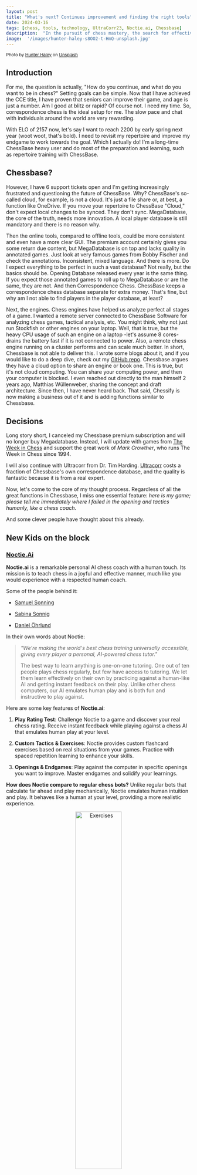 ```yaml
---
layout: post
title: "What's next? Continues improvement and finding the right tools"
date: 2024-03-16
tags: [chess, tools, technology, UltraCorr23, Noctie.ai, Chessbase]
description:  "In the pursuit of chess mastery, the search for effective tools and resources is ongoing. Join me as I explore my journey towards improvement and the latest innovations in chess technology."
image:  '/images/hunter-haley-s8OO2-t-HmQ-unsplash.jpg'
---
```


<div style="text-align: left; font-size: smaller;">
Photo by <a href="https://unsplash.com/@hnhmarketing?utm_content=creditCopyText&utm_medium=referral&utm_source=unsplash">Hunter Haley</a> on <a href="https://unsplash.com/photos/four-handheld-tools-on-board-s8OO2-t-HmQ?utm_content=creditCopyText&utm_medium=referral&utm_source=unsplash">Unsplash</a>
</div>

## Introduction

For me, the question is actually, "How do you continue, and what do you want to be in chess?" Setting goals can be simple. Now that I have achieved the CCE title, I have proven that seniors can improve their game, and age is just a number. Am I good at blitz or rapid? Of course not. I need my time. So, correspondence chess is the ideal setup for me. The slow pace and chat with individuals around the world are very rewarding.

With ELO of 2157 now, let's say I want to reach 2200 by early spring next year (woot woot, that's bold). I need to revisit my repertoire and improve my endgame to work towards the goal. Which I actually do! I'm a long-time ChessBase heavy user and do most of the preparation and learning, such as repertoire training with ChessBase. 

## Chessbase?

However, I have 6 support tickets open and I'm getting increasingly frustrated and questioning the future of ChessBase. Why? ChessBase's so-called cloud, for example, is not a cloud. It's just a file share or, at best, a function like OneDrive. If you move your repertoire to ChessBase "Cloud," don't expect local changes to be synced. They don't sync. MegaDatabase, the core of the truth, needs more innovation. A local player database is still mandatory and there is no reason why.


Then the online tools, compared to offline tools, could be more consistent and even have a more clear GUI. The premium account certainly gives you some return due content, but MegaDatabase is on top and lacks quality in annotated games. Just look at very famous games from Bobby Fischer and check the annotations. Inconsistent, mixed language. And there is more. Do I expect everything to be perfect in such a vast database? Not really, but the basics should be. Opening Database released every year is the same thing. If you expect those annotated games to roll up to MegaDatabase or are the same, they are not. And then Correspondence Chess. ChessBase keeps a correspondence chess database separate for extra money. That's fine, but why am I not able to find players in the player database, at least?

Next, the engines. Chess engines have helped us analyze perfect all stages of a game. I wanted a remote server connected to ChessBase Software for analyzing chess games, tactical analysis, etc. You might think, why not just run Stockfish or other engines on your laptop. Well, that is true, but the heavy CPU usage of such an engine on a laptop -let's assume 8 cores- drains the battery fast if it is not connected to power. Also, a remote chess engine running on a cluster performs and can scale much better. In short, Chessbase is not able to deliver this. I wrote some blogs about it, and if you would like to do a deep dive, check out my [GitHub repo](https://github.com/Egbert-Azure/stockfish-cluster). Chessbase argues they have a cloud option to share an engine or book one. This is true, but it's not cloud computing. You can share your computing power, and then your computer is blocked. I even reached out directly to the man himself 2 years ago, Matthias Wüllenweber, sharing the concept and draft architecture. Since then, I have never heard back.
That said, Chessify is now making a business out of it and is adding functions similar to Chessbase.

## Decisions

Long story short, I canceled my Chessbase premium subscription and will no longer buy Megadatabase. Instead, I will update with games from [The Week in Chess](https://theweekinchess.com/) and support the great work of *Mark Crowther*, who runs The Week in Chess since 1994. 

I will also continue with Ultracorr from Dr. Tim Harding. [Ultracorr](https://www.chessmail.com/index.html) costs a fraction of Chessbase's own correspondence database, and the quality is fantastic because it is from a real expert.

Now, let's come to the core of my thought process. Regardless of all the great functions in Chessbase, I miss one essential feature: *here is my game; please tell me immediately where I failed in the opening and tactics humanly, like a chess coach.*

And some clever people have thought about this already.

## New Kids on the block

### [Noctie.Ai](https://www.linkedin.com/company/noctie-ai/about/)

**Noctie.ai** is a remarkable personal AI chess coach with a human touch. Its mission is to teach chess in a joyful and effective manner, much like you would experience with a respected human coach. 

Some of the people behind it:

- [Samuel Sonning](https://www.linkedin.com/in/samuelsonning/)

- [Sabina Sonnig](https://www.linkedin.com/in/sabinasonning/)

- [Daniel Öhrlund](https://www.linkedin.com/in/danielohrlund/)

 In their own words about Noctie:

>*"We're making the world's best chess training universally accessible, giving every player a personal, AI-powered chess tutor."*
>
>The best way to learn anything is one-on-one tutoring. One out of ten people plays chess regularly, but few have access to tutoring. We let them learn effectively on their own by practicing against a human-like AI and getting instant feedback on their play. Unlike other chess computers, our AI emulates human play and is both fun and instructive to play against. 

Here are some key features of **Noctie.ai**:

1. **Play Rating Test**: Challenge Noctie to a game and discover your real chess rating. Receive instant feedback while playing against a chess AI that emulates human play at your level.

2. **Custom Tactics & Exercises**: Noctie provides custom flashcard exercises based on real situations from your games. Practice with spaced repetition learning to enhance your skills.

3. **Openings & Endgames**: Play against the computer in specific openings you want to improve. Master endgames and solidify your learnings.


**How does Noctie compare to regular chess bots?**
Unlike regular bots that calculate far ahead and play mechanically, Noctie emulates human intuition and play. It behaves like a human at your level, providing a more realistic experience.


<div style="text-align:center;">
  <img src="{{site.baseurl}}/images/noctie-exec-flash.png" alt="Exercises" style="width:50%;">
</div>


And another example

<div style="text-align:center;">
  <img src="{{site.baseurl}}/images/noctie.png" alt="Exercises" style="width:40%;">
</div>


The above shows some results after a quick test, and I was impressed.
Unlike Chessable, which involves repeating and repeating without understanding until you memorize the lines, this is interactive and works with electronic flashcards. The questions the bot asks are great and very interactive.

Now, where is the hook? Sure, the price tag


<div style="text-align:center;">
  <img src="{{site.baseurl}}/images/noctie-exec.png" alt="Costs" style="width:50%;">
</div>

$15.50 per month is definitely at the very upper level. If the company wants to address the amateur chess player market —which I believe it is—that's a lot. However, the concept is excellent, and I will keep an eye on it.

Another exciting but still in-the-making tool is Chesscloud; its founder is Jeffrey Thor.

### [ChessCloud](https://www.chesscloud.com/)

**ChessCloud** is a platform created by **Jeffrey Thor** for chess enthusiasts. It offers tools and resources to enhance your chess experience. The primary focus of ChessCloud is for opening repertoire management. With a central place to store your opening lines, you can tailor post-game analysis to your own repertoire. The plan is also to run ChessCloud, which is also a game server. You can explore ChessCloud at [chesscloud.com](https://www.chesscloud.com/). Additionally, Jeffrey Thor runs a [YouTube channel](https://www.youtube.com/watch?v=ZCdgGx1L7aY)

<p><iframe src="https://www.youtube.com/embed/ZCdgGx1L7aY" frameborder="0" allowfullscreen></iframe></p>

I didn't check it out because you can only log in with your Google or other social accounts, not email. However, it is quite an interesting approach and might be another option in the near future.


### Chessify

If you consider Chessify just a remote engine cluster, you might consider a different approach. But if you see now what the company has built around, it is worth checking it out.

There is a good overview on YouTube, where IM Kostya Kavutskiy reviews the new web analysis tool from Chessify. This tool allows users to annotate games, build an opening repertoire, prepare for opponents, and more.

<p><iframe src="https://www.youtube.com/embed/ivYG1Fb3OQI" frameborder="0" allowfullscreen></iframe></p>


Remember, this video is an affiliated review, but it's pretty accurate.

Chessify is an intriguing alternative to ChessBase, offering various features and functionalities. Let's explore how they stack up:

- Web-Based Accessibility:
Chessify stands out for its accessibility through web browsers, enabling users to analyze games, curate opening repertoires, and prepare for opponents from anywhere. In contrast, ChessBase relies on standalone software installed on a computer.

- Engine Integration:
Chessify provides cloud engines and servers compatible with third-party GUI programs like ChessBase, SCID, and Fritz19. On the flip side, ChessBase features its own integrated engines and supports external engines like Stockfish.

- Functionality:
Chessify allows users to annotate games, perform position analysis, and build opening repertoires. Meanwhile, ChessBase offers a comprehensive suite of tools encompassing database management, game analysis, and training resources.

- Cost and Accessibility:
Chessify offers flexible pricing options with its cloud packages, allowing users to select plans tailored to their needs. The pricing is very clear; there are no hidden additional costs. You get what you pay for. Conversely, ChessBase operates on a one-time purchase subscription model called ducats, which has additional costs for supplementary engines.

[Link to try Chessify](https://chessify.me/auth/signin?ref=JimMorrison42*6923)

For me the combination with ChessBase 17 and Chessify makes a difference in preparing and analysing.
And some additional functions are beyond what ChessBase is able to deliver. First example is video finder feature on Chessify is a powerful tool that makes it easier to locate specific positions within YouTube videos.


<p><iframe src="https://www.youtube.com/embed/gu9T-VGmpbI" frameborder="0" allowfullscreen></iframe></p>

Another killer feature is the scanner, a powerful tool designed to convert printed chess diagrams from books, magazines, or other sources into a pgn format. You take a photo of a printed chess position using your smartphone or tablet. The Chessify app processes the image and recognizes the chessboard, pieces, and their positions. You can share or store the position.


<p><iframe src="https://www.youtube.com/embed/BRrlxWyhbO4" frameborder="0" allowfullscreen></iframe></p>

[I think it's worth to give Chessify a try](https://chessify.me/auth/signin?ref=JimMorrison42*6923)

Chessifiy recently announced a new feature with chess-enhanced GPT which might have a similar approach like Noctie.ai (I'm guessing here).

As part of the collaboration with ICCF, Chessify provide a special 20% discount for all correspondence chess players. Simply use the promo code ICCF at the checkout to save 20% on your [first purchase](https://chessify.me/auth/signin?ref=JimMorrison42*6923). 

## Conclusion

I'm very impressed by Noctie.ai and will continue using the free version for a while to get a better idea. The free version with daily game with live feedback, flashcards from your mistakes, some basic endgames but with opening focus might be good enough for a start. However, the $15 price tag for a full blown version is not an option for me. 

As an amateur player, I think you should spend your money where you believe you can have fun playing the game, improve, and reach your goals.
The best chess improvement resources cost money, but there are plenty of free resources out there to boost your rating. You can study all aspects of the game at length without damaging your bank account.

In my next blog, I will update you on the games and how I do in the tournaments. 

**Amici Sumus**


> [Subscribe to receive exclusive chess tips, updates, and strategies directly in your inbox](https://follow.it/senior-chess-improver?leanpub) 

> [Follow me on Mastodon for chess insights and more.](https://mastodon.online/invite/mWSpfQP8)

